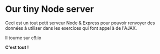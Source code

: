 # Our tiny Node server

Ceci est un tout petit serveur Node & Express pour pouvoir renvoyer des données à utiliser dans les exercices qui font appel à de l'AJAX.

Il tourne sur c9.io 

**C'est tout !**